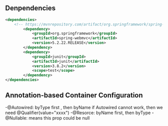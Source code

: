 ## Denpendencies
```xml
<dependencies>
    <!-- https://mvnrepository.com/artifact/org.springframework/spring-webmvc -->
        <dependency>
            <groupId>org.springframework</groupId>
            <artifactId>spring-webmvc</artifactId>
            <version>5.2.22.RELEASE</version>
        </dependency>
        <dependency>
            <groupId>junit</groupId>
            <artifactId>junit</artifactId>
            <version>3.8.2</version>
            <scope>test</scope>
        </dependency>
</dependencies>
```
## Annotation-based Container Configuration

-@Autowired: byType first , then byName
    if Autowired cannot work, then we need @Qualifier(value="xxxx")
-@Resorce: byName first, then byType
-@Nullable: means this prop could be null

